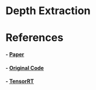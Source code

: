 Depth Extraction
=============

References
=============

#### - [Paper](https://arxiv.org/abs/2406.09414)

#### - [Original Code](https://github.com/DepthAnything/Depth-Anything-V2)

#### - [TensorRT](https://github.com/zhujiajian98/Depth-Anythingv2-TensorRT-python)
